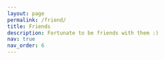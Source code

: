 ```yaml
---
layout: page
permalink: /friend/
title: Friends
description: Fortunate to be friends with them :)
nav: true
nav_order: 6
---
```



